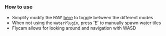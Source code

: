 ### How to use
- Simplify modify the `MODE` [here](https://github.com/66OJ66/water_testing/blob/f53a445e330ca5d6fff7c43e17b453e22e085244/src/main.rs#L21) to toggle between the different modes
- When not using the `WaterPlugin`, press 'E' to manually spawn water tiles
- Flycam allows for looking around and navigation with WASD
